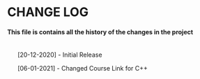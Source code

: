 # CHANGE LOG
#### This file is contains all the history of the changes in the project
<br>
 &nbsp; &nbsp; &nbsp; [20-12-2020] - Initial Release

 &nbsp; &nbsp; &nbsp; [06-01-2021] - Changed Course Link for C++

